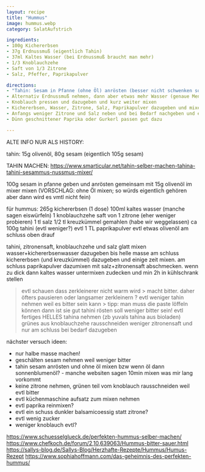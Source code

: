```yaml
---
layout: recipe
title: "Hummus"
image: hummus.webp
category: SalatAufstrich

ingredients:
- 100g Kichererbsen
- 37g Erdnussmuß (eigentlich Tahin)
- 37ml Kaltes Wasser (bei Erdnussmuß braucht man mehr)
- 1/3 Knoblauchzehe
- Saft von 1/3 Zitrone
- Salz, Pfeffer, Paprikapulver

directions:
- "Tahin: Sesam in Pfanne (ohne Öl) anrösten (besser nicht schwenken sondern mit Kochlöffel umrühren damit nichts rausfliegt). Wenn der Sesam duftet, klebriger wird und leicht braun wird ist er fertig. Danach mit Zerkleinerer jeweils ca 10sek zerkleinern, in die Mitte putzen, wieder zerkleinern etc bis es eine cremige Masse ist. Evtl ca 15% des Sesamgewichts als Sonnenblumenöl dazugeben damit es cremiger wird; siehe auch [Link](https://www.smarticular.net/tahin-selber-machen-tahina-tahini-sesammus-nussmus-mixer/)"
- Alternativ Erdnussmuß nehmen, dann aber etwas mehr Wasser (genaue Mengen aufschreiben)
- Knoblauch pressen und dazugeben und kurz weiter mixen
- Kichererbsen, Wasser, Zitrone, Salz, Paprikapulver dazugeben und mixen bis Hummus fertig ist.
- Anfangs weniger Zitrone und Salz neben und bei Bedarf nachgeben und erneut mixen
- Dünn geschnittener Paprika oder Gurkerl passen gut dazu

---
```


ALTE INFO NUR ALS HISTORY:


tahin: 15g olivenöl, 80g sesam (eigentlich 105g sesam)

TAHIN MACHEN: https://www.smarticular.net/tahin-selber-machen-tahina-tahini-sesammus-nussmus-mixer/

100g sesam in pfanne geben und anrösten
gemeinsam mit 15g olivenöl im mixer mixen (VORSCHLAG: ohne Öl mixen; so würds eigentlich gehören aber dann wird es vmtl nicht fein)


für hummus:
265g kichererbsen (1 dose)
100ml kaltes wasser (manche sagen eiswürfeln)
1 knoblauchzehe
saft von 1 zitrone (eher weniger probieren)
1 tl salz
1/2 tl kreuzkümmel gemahlen (habe wir weggelassen)
ca 100g tahini (evtl weniger?)
evtl 1 TL paprikapulver
evtl etwas olivenöl am schluss oben drauf


tahini, zitronensaft, knoblauchzehe und salz glatt mixen
wasser+kichererbsenwasser dazugeben bis helle masse
am schluss kichererbsen (und kreuzkümmel) dazugeben und einige zeit mixen. am schluss paprikapulver dazumixen
mit salz+zitronensaft abschmecken. wenn zu dick dann kaltes wasser untermixen
zudecken und min 2h in kühlschrank stellen


> evtl schauen dass zerkleinerer nicht warm wird > macht bitter. daher öfters pausieren oder langsamer zerkleinern ?
> evtl weniger tahin nehmen weil es bitter sein kann > tipp: man muss die paste löffeln können dann ist sie gut
> tahini rösten soll weniger bitter sein!
> evtl fertiges HELLES tahina nehmen (zb yuvals tahina aus bioladen)
> grünes aus knoblauchzehe rausschneiden
> weniger zitronensaft und nur am schluss bei bedarf dazugeben


nächster versuch ideen:
- nur halbe masse machen!
- geschälten sesam nehmen weil weniger bitter
- tahin sesam anrösten und ohne öl mixen bzw wenn öl dann sonnenblumenöl? - manche websiten sagen 10min mixen was mir lang vorkommt
- keine zitrone nehmen, grünen teil vom knoblauch rausschneiden weil evtl bitter
- evtl küchenmaschine aufsatz zum mixen nehmen
- evtl paprika reinmixen?
- evtl ein schuss dunkler balsamicoessig statt zitrone?
- evtl wenig zucker
- weniger knoblauch evtl?


https://www.schuesselglueck.de/perfekten-hummus-selber-machen/
https://www.chefkoch.de/forum/2,10,639063/Hummus-bitter-sauer.html
https://sallys-blog.de/Sallys-Blog/Herzhafte-Rezepte/Hummus/Humus-Rezept
https://www.sophiahoffmann.com/das-geheimnis-des-perfekten-hummus/